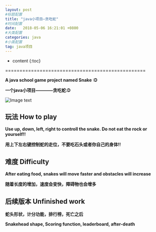 ```yaml
---
layout: post
#标题配置
title: "java小项目—贪吃蛇"
#时间配置
date:   2018-05-06 16:21:01 +0800
#大类配置
categories: java
#小类配置
tag: java项目
---
```


* content
{:toc}
 

=================================================  
  
**A java school game project named Snake :D**  

**一个java小项目————贪吃蛇:D**  
  
  
![Image text](http://oyku9aqxp.bkt.clouddn.com/snake2.gif)    


## 玩法 How to play

**Use up, down, left, right to controll the snake. Do not eat the rock or yourself!!**  

**用上下左右键控制蛇的走位，不要吃石头或者你自己的身体!!**  


## 难度 Difficulty  

**After eating food, snakes will move faster and obstacles will increase**  

**随着长度的增加，速度会变快，障碍物也会增多**  

## 后续版本 Unfinished work

**蛇头形状，计分功能，排行榜，死亡之后**  

**Snakehead shape, Scoring function, leaderboard, after-death**  
